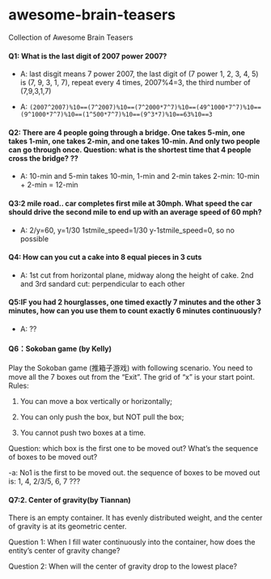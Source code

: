 # awesome-brain-teasers
Collection of Awesome Brain Teasers

#### Q1: What is the last digit of 2007 power 2007?

- A: last disgit means 7 power 2007, the last digit of (7 power 1, 2, 3, 4, 5) is (7, 9, 3, 1, 7), repeat every 4 times, 2007%4=3, the third number of (7,9,3,1,7)

- A: `(2007^2007)%10==(7^2007)%10==(7^2000*7^7)%10==(49^1000*7^7)%10==(9^1000*7^7)%10==(1^500*7^7)%10==(9^3*7)%10==63%10==3`

#### Q2: There are 4 people going through a bridge. One takes 5-min, one takes 1-min, one takes 2-min, and one takes 10-min. And only two people can go through once. Question: what is the shortest time that 4 people cross the bridge? ??

- A: 10-min and 5-min takes 10-min, 1-min and 2-min takes 2-min: 10-min + 2-min = 12-min

#### Q3:2 mile road.. car completes first mile at 30mph. What speed the car should drive the second mile to end up with an average speed of 60 mph?

- A: 2/y=60, y=1/30 1stmile_speed=1/30 y-1stmile_speed=0, so no possible

#### Q4: How can you cut a cake into 8 equal pieces in 3 cuts

- A: 1st cut from horizontal plane, midway along the height of cake. 2nd and 3rd sandard cut: perpendicular to each other

#### Q5:IF you had 2 hourglasses, one timed exactly 7 minutes and the other 3 minutes, how can you use them to count exactly 6 minutes continuously?

- A: ??
#### Q6：Sokoban game (by Kelly)
Play the Sokoban game (推箱子游戏) with following scenario. You need to move all the 7 boxes out from the “Exit”. The grid of “x” is your start point. Rules:

1. You can move a box vertically or horizontally;

2. You can only push the box, but NOT pull the box;

3. You cannot push two boxes at a time.
 
Question:  which box is the first one to be moved out? What’s the sequence of boxes to be moved out?

-a: No1 is the first to be moved out. the sequence of boxes to be moved out is: 1, 4, 2/3/5, 6, 7 ???

#### Q7:2.	Center of gravity(by Tiannan) 
There is an empty container. It has evenly distributed weight, and the center of gravity is at its geometric center.

Question 1:  When I fill water continuously into the container, how does the entity’s center of gravity change?

Question 2:  When will the center of gravity drop to the lowest place?


